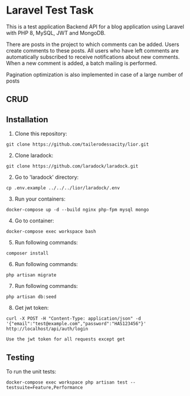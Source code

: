 # Laravel Test Task

This is a  test application Backend API for a blog application using Laravel with PHP 8, MySQL, JWT and MongoDB.

There are posts in the project to which comments can be added. Users create comments to these posts. All users who have left comments are automatically subscribed to receive notifications about new comments. When a new comment is added, a batch mailing is performed.

Pagination optimization is also implemented in case of a large number of posts
## CRUD

## Installation

1. Clone this repository:
```
git clone https://github.com/tailerodessacity/lior.git
```
2. Clone laradock:
```
git clone https://github.com/laradock/laradock.git
```

2. Go to 'laradock' directory:
```
cp .env.example ../../../lior/laradock/.env
```
3. Run your containers:
```
docker-compose up -d --build nginx php-fpm mysql mongo
```
4. Go to container:
```
docker-compose exec workspace bash
```
5. Run following commands:
```
composer install
```
6. Run following commands:
```
php artisan migrate
```
7. Run following commands:
```
php artisan db:seed
```
8. Get jwt token:
```
curl -X POST -H "Content-Type: application/json" -d '{"email":"test@example.com","password":"HAS123456"}' http://localhost/api/auth/login
```

```
Use the jwt token for all requests except get
```

## Testing

To run the unit tests:
```
docker-compose exec workspace php artisan test --testsuite=Feature,Performance
```
